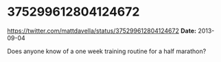 # 375299612804124672
https://twitter.com/mattdavella/status/375299612804124672
**Date:** 2013-09-04

Does anyone know of a one week training routine for a half marathon?
